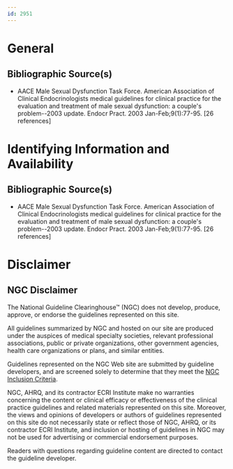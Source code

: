 ```yaml
---
id: 2951
---
```


# General

## Bibliographic Source(s)

- AACE Male Sexual Dysfunction Task Force. American Association of Clinical Endocrinologists medical guidelines for clinical practice for the evaluation and treatment of male sexual dysfunction: a couple's problem--2003 update. Endocr Pract. 2003 Jan-Feb;9(1):77-95. [26 references]

# Identifying Information and Availability

## Bibliographic Source(s)

- AACE Male Sexual Dysfunction Task Force. American Association of Clinical Endocrinologists medical guidelines for clinical practice for the evaluation and treatment of male sexual dysfunction: a couple's problem--2003 update. Endocr Pract. 2003 Jan-Feb;9(1):77-95. [26 references]

# Disclaimer

## NGC Disclaimer

The National Guideline Clearinghouse™ (NGC) does not develop, produce, approve, or endorse the guidelines represented on this site.

All guidelines summarized by NGC and hosted on our site are produced under the auspices of medical specialty societies, relevant professional associations, public or private organizations, other government agencies, health care organizations or plans, and similar entities.

Guidelines represented on the NGC Web site are submitted by guideline developers, and are screened solely to determine that they meet the [NGC Inclusion Criteria](/help-and-about/summaries/inclusion-criteria).

NGC, AHRQ, and its contractor ECRI Institute make no warranties concerning the content or clinical efficacy or effectiveness of the clinical practice guidelines and related materials represented on this site. Moreover, the views and opinions of developers or authors of guidelines represented on this site do not necessarily state or reflect those of NGC, AHRQ, or its contractor ECRI Institute, and inclusion or hosting of guidelines in NGC may not be used for advertising or commercial endorsement purposes.

Readers with questions regarding guideline content are directed to contact the guideline developer.

